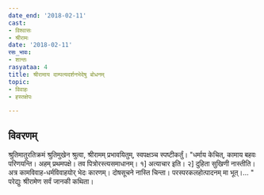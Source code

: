 ```yaml
---
date_end: '2018-02-11'
cast:
- विश्वासः
- श्रीरामः
date: '2018-02-11'
रसः_भावः:
- शान्तः
rasyataa: 4
title: श्रीरामाय दाम्पत्यदर्शनभेदेषु बोधनम्
topic:
- विवाहः
- हस्तक्षेपः

---
```


## विवरणम्
श्रुतिमातुरतिक्रमं श्रुतिमुखेन श्रुत्वा, श्रीरामम् प्रभावयितुम्, स्वपक्षञ्च स्पष्टीकर्तुं।
"धर्माय केचित्, कामाय बहवः परिणयन्ति। अहम् प्रथमपक्षे। तव पित्रोरस्त्यसमाधानम्। १] अत्याचार इति। २] दुहिता सुखिणी नास्तीति। अत्र कामविवाह-धर्मविवाहयोर् भेदः कारणम्। दोषसूचने नास्ति चिन्ता। परस्परकलहोत्पादनम् मा भूत्।… "
परेद्युः श्रीरामेण सर्वं जानकी कथिता।

